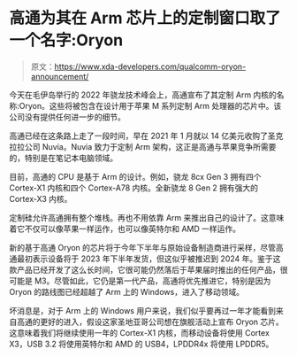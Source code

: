# 高通为其在 Arm 芯片上的定制窗口取了一个名字:Oryon

> 原文：<https://www.xda-developers.com/qualcomm-oryon-announcement/>

今天在毛伊岛举行的 2022 年骁龙技术峰会上，高通宣布了其定制 Arm 内核的名称:Oryon。这些将被包含在设计用于苹果 M 系列定制 Arm 处理器的芯片中。该公司没有提供任何进一步的细节。

高通已经在这条路上走了一段时间，早在 2021 年 1 月就以 14 亿美元收购了圣克拉拉公司 Nuvia。Nuvia 致力于定制 Arm 架构，这正是高通与苹果竞争所需要的，特别是在笔记本电脑领域。

目前，高通的 CPU 是基于 Arm 的设计。例如，骁龙 8cx Gen 3 拥有四个 Cortex-X1 内核和四个 Cortex-A78 内核。全新骁龙 8 Gen 2 拥有强大的 Cortex-X3 内核。

定制硅允许高通拥有整个堆栈。再也不用依靠 Arm 来推出自己的设计了。这意味着它不仅可以像苹果一样运作，也可以像英特尔和 AMD 一样运作。

新的基于高通 Oryon 的芯片将于今年下半年与原始设备制造商进行采样，尽管高通最初表示设备将于 2023 年下半年发货，但这似乎被推迟到 2024 年。鉴于这款产品已经开发了这么长时间，它很可能仍然落后于苹果届时推出的任何产品，很可能是 M3。尽管如此，它仍是第一代产品，高通将优先推进它，特别是因为 Oryon 的路线图已经超越了 Arm 上的 Windows，进入了移动领域。

坏消息是，对于 Arm 上的 Windows 用户来说，我们似乎要再过一年才能看到来自高通的更好的进入，假设这家圣地亚哥公司想在旗舰活动上宣布 Oryon 芯片。这意味着我们将继续使用一年的 Cortex-X1 内核，而移动设备将使用 Cortex X3，USB 3.2 将使用英特尔和 AMD 的 USB4，LPDDR4x 将使用 LPDDR5。